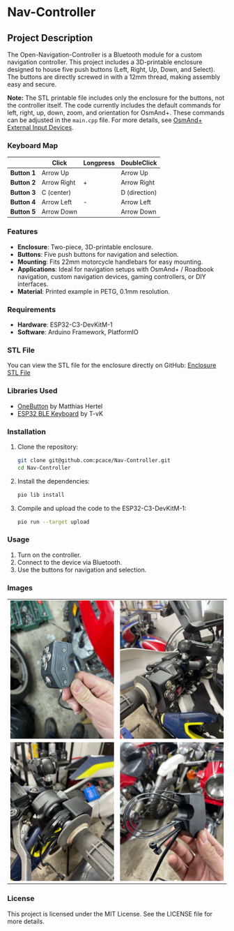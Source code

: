 # Nav-Controller

## Project Description
The Open-Navigation-Controller is a Bluetooth module for a custom navigation controller. This project includes a 3D-printable enclosure designed to house five push buttons (Left, Right, Up, Down, and Select). The buttons are directly screwed in with a 12mm thread, making assembly easy and secure.

**Note:** The STL printable file includes only the enclosure for the buttons, not the controller itself.
The code currently includes the default commands for left, right, up, down, zoom, and orientation for OsmAnd+. These commands can be adjusted in the `main.cpp` file. For more details, see [OsmAnd+ External Input Devices](https://osmand.net/docs/user/map/interact-with-map/#external-input-devices).

### Keyboard Map

|             | Click       | Longpress  | DoubleClick |
|-------------|-------------|------------|-------------|
| **Button 1**| Arrow Up    |            | Arrow Up    |
| **Button 2**| Arrow Right | +          | Arrow Right |
| **Button 3**| C (center)  |            | D (direction)|
| **Button 4**| Arrow Left  | -          | Arrow Left  |
| **Button 5**| Arrow Down  |            | Arrow Down  |

### Features
- **Enclosure**: Two-piece, 3D-printable enclosure.
- **Buttons**: Five push buttons for navigation and selection.
- **Mounting**: Fits 22mm motorcycle handlebars for easy mounting.
- **Applications**: Ideal for navigation setups with OsmAnd+ / Roadbook navigation, custom navigation devices, gaming controllers, or DIY interfaces.
- **Material**: Printed example in PETG, 0.1mm resolution.

### Requirements
- **Hardware**: ESP32-C3-DevKitM-1
- **Software**: Arduino Framework, PlatformIO

### STL File
You can view the STL file for the enclosure directly on GitHub:
[Enclosure STL File](print/navController_case.stl)

### Libraries Used
- [OneButton](https://github.com/mathertel/OneButton) by Matthias Hertel
- [ESP32 BLE Keyboard](https://github.com/T-vK/ESP32-BLE-Keyboard) by T-vK

### Installation
1. Clone the repository:
    ```sh
    git clone git@github.com:pcace/Nav-Controller.git
    cd Nav-Controller
    ```
2. Install the dependencies:
    ```sh
    pio lib install
    ```
3. Compile and upload the code to the ESP32-C3-DevKitM-1:
    ```sh
    pio run --target upload
    ```

### Usage
1. Turn on the controller.
2. Connect to the device via Bluetooth.
3. Use the buttons for navigation and selection.

### Images
<table>
  <tr>
    <td><img src="img/1.jpeg" alt="Image 1" width="300"></td>
    <td><img src="img/2.jpeg" alt="Image 2" width="300"></td>
  </tr>
  <tr>
    <td><img src="img/3.jpeg" alt="Image 3" width="300"></td>
    <td><img src="img/4.jpeg" alt="Image 4" width="300"></td>
  </tr>
</table>

### License
This project is licensed under the MIT License. See the LICENSE file for more details.


